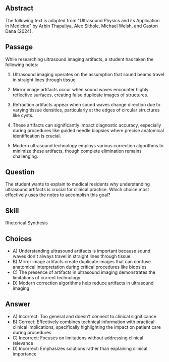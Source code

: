## Abstract
The following text is adapted from "Ultrasound Physics and its Application in Medicine" by Arbin Thapaliya, Alec Sithole, Michael Welsh, and Gaston Dana (2024).

## Passage
While researching ultrasound imaging artifacts, a student has taken the following notes:

1. Ultrasound imaging operates on the assumption that sound beams travel in straight lines through tissue.

2. Mirror image artifacts occur when sound waves encounter highly reflective surfaces, creating false duplicate images of structures.

3. Refraction artifacts appear when sound waves change direction due to varying tissue densities, particularly at the edges of circular structures like cysts.

4. These artifacts can significantly impact diagnostic accuracy, especially during procedures like guided needle biopsies where precise anatomical identification is crucial.

5. Modern ultrasound technology employs various correction algorithms to minimize these artifacts, though complete elimination remains challenging.

## Question
The student wants to explain to medical residents why understanding ultrasound artifacts is crucial for clinical practice. Which choice most effectively uses the notes to accomplish this goal?

## Skill
Rhetorical Synthesis

## Choices
- A) Understanding ultrasound artifacts is important because sound waves don't always travel in straight lines through tissue
- B) Mirror image artifacts create duplicate images that can confuse anatomical interpretation during critical procedures like biopsies
- C) The presence of artifacts in ultrasound imaging demonstrates the limitations of current technology
- D) Modern correction algorithms help reduce artifacts in ultrasound imaging

## Answer
- A) Incorrect: Too general and doesn't connect to clinical significance
- B) Correct: Effectively combines technical information with practical clinical implications, specifically highlighting the impact on patient care during procedures
- C) Incorrect: Focuses on limitations without addressing clinical relevance
- D) Incorrect: Emphasizes solutions rather than explaining clinical importance